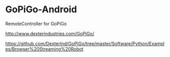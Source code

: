 # GoPiGo-Android
RemoteController for GoPiGo

http://www.dexterindustries.com/GoPiGo/

https://github.com/DexterInd/GoPiGo/tree/master/Software/Python/Examples/Browser%20Streaming%20Robot
